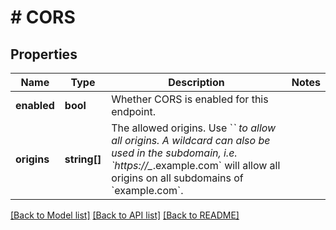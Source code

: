 # # CORS

## Properties

Name | Type | Description | Notes
------------ | ------------- | ------------- | -------------
**enabled** | **bool** | Whether CORS is enabled for this endpoint. |
**origins** | **string[]** | The allowed origins. Use &#x60;*&#x60; to allow all origins. A wildcard can also be used in the subdomain, i.e. &#x60;https://_*.example.com&#x60; will allow all origins on all subdomains of &#x60;example.com&#x60;. |

[[Back to Model list]](../../README.md#models) [[Back to API list]](../../README.md#endpoints) [[Back to README]](../../README.md)
